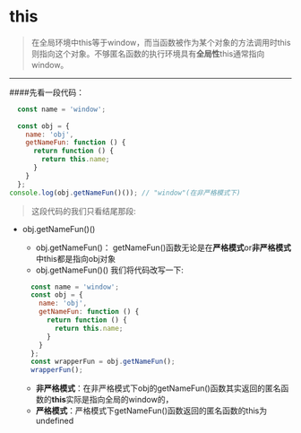 # this
> 在全局环境中this等于window，而当函数被作为某个对象的方法调用时this则指向这个对象。不够匿名函数的执行环境具有**全局性**this通常指向window。
---

####先看一段代码：
```js
  const name = 'window';
  
  const obj = {
    name: 'obj',
    getNameFun: function () {
      return function () {
        return this.name;
      }
    }
  };
console.log(obj.getNameFun()()); // "window"(在非严格模式下)
```

> 这段代码的我们只看结尾那段:
* obj.getNameFun()()
  * obj.getNameFun()：
    getNameFun()函数无论是在**严格模式**or**非严格模式**中this都是指向obj对象
  * obj.getNameFun()()
  我们将代码改写一下:
  
  ```js
    const name = 'window';
    const obj = {
      name: 'obj',
      getNameFun: function () {
        return function () {
          return this.name;
        }
      }
    }; 
    const wrapperFun = obj.getNameFun();
    wrapperFun();
  ```
  
  * **非严格模式**：在非严格模式下obj的getNameFun()函数其实返回的匿名函数的**this**实际是指向全局的window的，
  * **严格模式**：严格模式下getNameFun()函数返回的匿名函数的this为undefined
